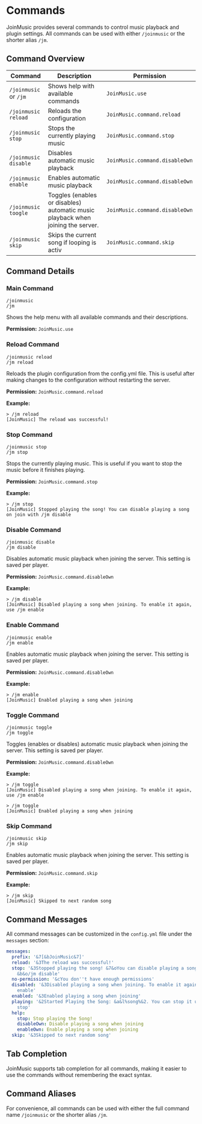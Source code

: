 # Commands

JoinMusic provides several commands to control music playback and plugin settings. All commands can be used with either `/joinmusic` or the shorter alias `/jm`.

## Command Overview

| Command | Description | Permission |
|---------|-------------|------------|
| `/joinmusic` or `/jm` | Shows help with available commands | `JoinMusic.use` |
| `/joinmusic reload` | Reloads the configuration | `JoinMusic.command.reload` |
| `/joinmusic stop` | Stops the currently playing music | `JoinMusic.command.stop` |
| `/joinmusic disable` | Disables automatic music playback | `JoinMusic.command.disableOwn` |
| `/joinmusic enable` | Enables automatic music playback | `JoinMusic.command.disableOwn` |
| `/joinmusic toogle` | Toggles (enables or disables) automatic music playback when joining the server. | `JoinMusic.command.disableOwn` |
| `/joinmusic skip` | Skips the current song if looping is activ | `JoinMusic.command.skip` |

## Command Details

### Main Command
```
/joinmusic
/jm
```
Shows the help menu with all available commands and their descriptions.

**Permission:** `JoinMusic.use`

### Reload Command
```
/joinmusic reload
/jm reload
```
Reloads the plugin configuration from the config.yml file. This is useful after making changes to the configuration without restarting the server.

**Permission:** `JoinMusic.command.reload`

**Example:**
```
> /jm reload
[JoinMusic] The reload was successful!
```

### Stop Command
```
/joinmusic stop
/jm stop
```
Stops the currently playing music. This is useful if you want to stop the music before it finishes playing.

**Permission:** `JoinMusic.command.stop`

**Example:**
```
> /jm stop
[JoinMusic] Stopped playing the song! You can disable playing a song on join with /jm disable
```

### Disable Command
```
/joinmusic disable
/jm disable
```
Disables automatic music playback when joining the server. This setting is saved per player.

**Permission:** `JoinMusic.command.disableOwn`

**Example:**
```
> /jm disable
[JoinMusic] Disabled playing a song when joining. To enable it again, use /jm enable
```

### Enable Command
```
/joinmusic enable
/jm enable
```
Enables automatic music playback when joining the server. This setting is saved per player.

**Permission:** `JoinMusic.command.disableOwn`

**Example:**
```
> /jm enable
[JoinMusic] Enabled playing a song when joining
```
### Toggle Command
```
/joinmusic toggle
/jm toggle
```
Toggles (enables or disables) automatic music playback when joining the server. This setting is saved per player.

**Permission:** `JoinMusic.command.disableOwn`

**Example:**
```
> /jm toggle
[JoinMusic] Disabled playing a song when joining. To enable it again, use /jm enable
```

```
> /jm toggle
[JoinMusic] Enabled playing a song when joining
```


### Skip Command
```
/joinmusic skip
/jm skip
```
Enables automatic music playback when joining the server. This setting is saved per player.

**Permission:** `JoinMusic.command.skip`

**Example:**
```
> /jm skip
[JoinMusic] Skipped to next random song
```
## Command Messages

All command messages can be customized in the `config.yml` file under the `messages` section:

```yaml
messages:
  prefix: '&7[&bJoinMusic&7]'
  reload: '&3The reload was successful!'
  stop: '&3Stopped playing the song! &7&oYou can disable playing a song on join with
    &b&o/jm disable'
  no-permission: '&cYou don''t have enough permissions'
  disabled: '&3Disabled playing a song when joining. To enable it again, use &b/jm
    enable'
  enabled: '&3Enabled playing a song when joining'
  playing: '&2Started Playing the Song: &a&l%song%&2. You can stop it using &a/jm
    stop'
  help:
    stop: Stop playing the Song!
    disableOwn: Disable playing a song when joining
    enableOwn: Enable playing a song when joining
  skip: '&3Skipped to next random song'
```

## Tab Completion

JoinMusic supports tab completion for all commands, making it easier to use the commands without remembering the exact syntax.

## Command Aliases

For convenience, all commands can be used with either the full command name `/joinmusic` or the shorter alias `/jm`. 
